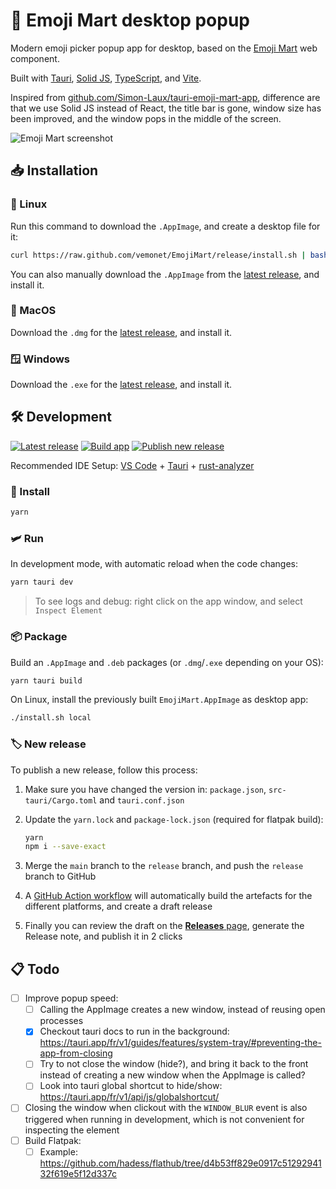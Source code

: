 # 🏪 Emoji Mart desktop popup

Modern emoji picker popup app for desktop, based on the [Emoji Mart](https://github.com/missive/emoji-mart) web component.

Built with [Tauri](https://tauri.app/), [Solid JS](https://www.solidjs.com/), [TypeScript](https://www.typescriptlang.org/), and [Vite](https://vitejs.dev/). 

Inspired from [github.com/Simon-Laux/tauri-emoji-mart-app](https://github.com/Simon-Laux/tauri-emoji-mart-app), difference are that we use Solid JS instead of React, the title bar is gone, window size has been improved, and the window pops in the middle of the screen.

![Emoji Mart screenshot](https://raw.githubusercontent.com/vemonet/EmojiMart/main/public/screenshot.png)

## 📥️ Installation

### 🐧 Linux

Run this command to download the `.AppImage`, and create a desktop file for it:

```bash
curl https://raw.github.com/vemonet/EmojiMart/release/install.sh | bash
```

You can also manually download the `.AppImage` from the [latest release](https://github.com/vemonet/EmojiMart/releases/latest), and install it.

### 🍎 MacOS

Download the `.dmg` for the [latest release](https://github.com/vemonet/EmojiMart/releases/latest), and install it.

### 🪟 Windows

Download the `.exe` for the [latest release](https://github.com/vemonet/EmojiMart/releases/latest), and install it.

## 🛠️ Development

[![Latest release](https://shields.io/github/v/release/vemonet/EmojiMart)](https://github.com/vemonet/EmojiMart/releases/latest) [![Build app](https://github.com/vemonet/EmojiMart/actions/workflows/build.yml/badge.svg)](https://github.com/vemonet/EmojiMart/actions/workflows/build.yml) [![Publish new release](https://github.com/vemonet/EmojiMart/actions/workflows/release.yml/badge.svg)](https://github.com/vemonet/EmojiMart/actions/workflows/release.yml)

Recommended IDE Setup: [VS Code](https://code.visualstudio.com/) + [Tauri](https://marketplace.visualstudio.com/items?itemName=tauri-apps.tauri-vscode) + [rust-analyzer](https://marketplace.visualstudio.com/items?itemName=rust-lang.rust-analyzer)

### 🧶 Install

```bash
yarn
```

### 🛩️ Run

In development mode, with automatic reload when the code changes:

```bash
yarn tauri dev
```

> To see logs and debug: right click on the app window, and select `Inspect Element`

### 📦️ Package

Build an `.AppImage` and `.deb` packages (or `.dmg`/`.exe` depending on your OS):

```bash
yarn tauri build
```

On Linux, install the previously built `EmojiMart.AppImage` as desktop app:

```bash
./install.sh local
```

### 🏷️ New release

To publish a new release, follow this process:

1. Make sure you have changed the version in: `package.json`, `src-tauri/Cargo.toml` and `tauri.conf.json`

2. Update the `yarn.lock` and `package-lock.json` (required for flatpak build):

   ```bash
   yarn
   npm i --save-exact
   ```

3. Merge the `main` branch to the `release` branch, and push the `release` branch to GitHub
4. A [GitHub Action workflow](https://github.com/vemonet/EmojiMart/actions/workflows/release.yml) will automatically build the artefacts for the different platforms, and create a draft release
5. Finally you can review the draft on the [**Releases** page](https://github.com/vemonet/EmojiMart/releases), generate the Release note, and publish it in 2 clicks

## 📋️ Todo

- [ ] Improve popup speed: 
  - [ ] Calling the AppImage creates a new window, instead of reusing open processes
  - [x] Checkout tauri docs to run in the background: https://tauri.app/fr/v1/guides/features/system-tray/#preventing-the-app-from-closing
  - [ ] Try to not close the window (hide?), and bring it back to the front instead of creating a new window when the AppImage is called?
  - [ ] Look into tauri global shortcut to hide/show: https://tauri.app/fr/v1/api/js/globalshortcut/
- [ ] Closing the window when clickout with the `WINDOW_BLUR` event is also triggered when running in development, which is not convenient for inspecting the element
- [ ] Build Flatpak: 
  - [ ] Example: https://github.com/hadess/flathub/tree/d4b53ff829e0917c5129294132f619e5f12d337c
